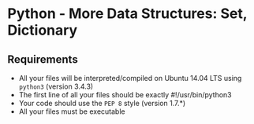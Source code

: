 # Python - More Data Structures: Set, Dictionary

## Requirements

* All your files will be interpreted/compiled on Ubuntu 14.04 LTS using `python3` (version 3.4.3)
* The first line of all your files should be exactly #!/usr/bin/python3
* Your code should use the `PEP 8` style (version 1.7.*)
* All your files must be executable

